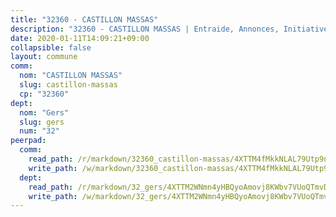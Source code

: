 ```yaml
---
title: "32360 - CASTILLON MASSAS"
description: "32360 - CASTILLON MASSAS | Entraide, Annonces, Initiatives"
date: 2020-01-11T14:09:21+09:00
collapsible: false
layout: commune
comm:
  nom: "CASTILLON MASSAS"
  slug: castillon-massas
  cp: "32360"
dept:
  nom: "Gers"
  slug: gers
  num: "32"
peerpad:
  comm:
    read_path: /r/markdown/32360_castillon-massas/4XTTM4fMkkNLAL79Utp9n3znjvRXRG2vbfzBUWnxNmxzDeBaG
    write_path: /w/markdown/32360_castillon-massas/4XTTM4fMkkNLAL79Utp9n3znjvRXRG2vbfzBUWnxNmxzDeBaG-K3TgUHHumki4E7vjPFU7nsnKsNFsNxJiE2DEHuu5iWaWqAsv9sRG8ZATcTG6Ljb8macQMJDgm65Qc1Hit4SHB67p6MAHcZ9xTsNxkJ93aEHPrmQFDP7s7nGG2YGGCcNNzSfu6Yc8
  dept:
    read_path: /r/markdown/32_gers/4XTTM2WNmn4yHBQyoAmovj8KWbv7VUoQTmvDpdT3o124AgWEe
    write_path: /w/markdown/32_gers/4XTTM2WNmn4yHBQyoAmovj8KWbv7VUoQTmvDpdT3o124AgWEe-K3TgUpYJfQLfW5uoLbdwErZNx29AEkCAso1EvCZzqaD3z7aQWWvGchjPJifpsj2b2MrnxAXUWCQXyv6K9rEMDPiEmuqTRE8ziuYLh1MUbtQUwwoYxV2abqSdJr66fFRHJZtY62y8
---
```


